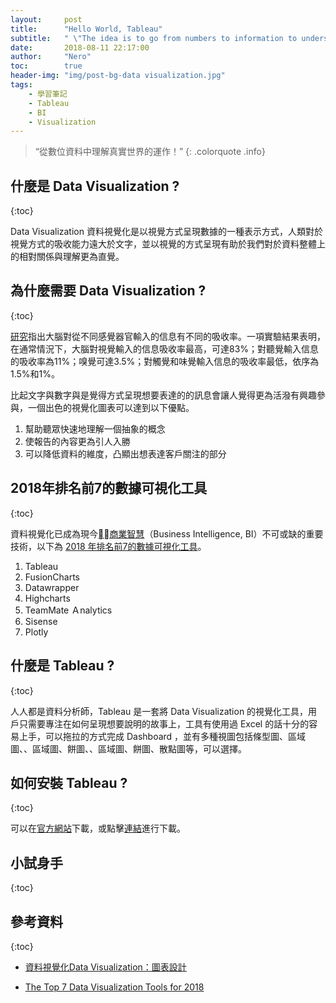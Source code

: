 ```yaml
---
layout:     post
title:      "Hello World, Tableau"
subtitle:   " \"The idea is to go from numbers to information to understanding – Hans Rosling.\""
date:       2018-08-11 22:17:00
author:     "Nero"
toc:        true
header-img: "img/post-bg-data visualization.jpg"
tags:
    - 學習筆記
    - Tableau
    - BI
    - Visualization
---
```


> “從數位資料中理解真實世界的運作！”
{: .colorquote .info}

## 什麼是 Data Visualization ?
{:toc}

Data Visualization 資料視覺化是以視覺方式呈現數據的一種表示方式，人類對於視覺方式的吸收能力遠大於文字，並以視覺的方式呈現有助於我們對於資料整體上的相對關係與理解更為直覺。

## 為什麼需要 Data Visualization ?
{:toc}

[研究](http://www.epochtimes.com/b5/14/3/11/n4103733.htm)指出大腦對從不同感覺器官輸入的信息有不同的吸收率。一項實驗結果表明，在通常情況下，大腦對視覺輸入的信息吸收率最高，可達83%；對聽覺輸入信息的吸收率為11%；嗅覺可達3.5%；對觸覺和味覺輸入信息的吸收率最低，依序為1.5%和1%。

比起文字與數字與是覺得方式呈現想要表達的的訊息會讓人覺得更為活潑有興趣參與，一個出色的視覺化圖表可以達到以下優點。

1. 幫助聽眾快速地理解一個抽象的概念
2. 使報告的內容更為引人入勝
3. 可以降低資料的維度，凸顯出想表達客戶關注的部分


## 2018年排名前7的數據可視化工具
{:toc}

資料視覺化已成為現今[商業智慧](https://zh.wikipedia.org/wiki/%E5%95%86%E4%B8%9A%E6%99%BA%E8%83%BD)（Business Intelligence, BI）不可或缺的重要技術，以下為 [2018 年排名前7的數據可視化工具](https://www.business.com/articles/top-seven-data-visualization-tools-2018/)。

1. Tableau
2. FusionCharts
3. Datawrapper
4. Highcharts
5. TeamMate Ａnalytics
6. Sisense
7. Plotly


## 什麼是 Tableau ?
{:toc}

人人都是資料分析師，Tableau 是一套將 Data Visualization 的視覺化工具，用戶只需要專注在如何呈現想要說明的故事上，工具有使用過 Excel 的話十分的容易上手，可以拖拉的方式完成 Dashboard ，並有多種視圖包括條型圖、區域圖、、區域圖、餅圖、、區域圖、餅圖、散點圖等，可以選擇。

## 如何安裝 Tableau ?
{:toc}

可以在[官方網站](https://www.tableau.com/products/desktop/download)下載，或點擊[連結](https://www.tableau.com/downloads/desktop/mac)進行下載。

## 小試身手
{:toc}



## 參考資料
{:toc}

* [資料視覺化Data Visualization：圖表設計](https://medium.com/uxeastmeetswest/%E8%B3%87%E6%96%99%E8%A6%96%E8%A6%BA%E5%8C%96data-visualization-%E5%9C%96%E8%A1%A8%E8%A8%AD%E8%A8%88-9ef17943a2d4)

* [The Top 7 Data Visualization Tools for 2018](https://www.business.com/articles/top-seven-data-visualization-tools-2018/)